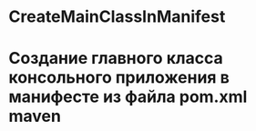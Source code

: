 # CreateMainClassInManifest
# Создание главного класса консольного приложения в манифесте из файла pom.xml maven
